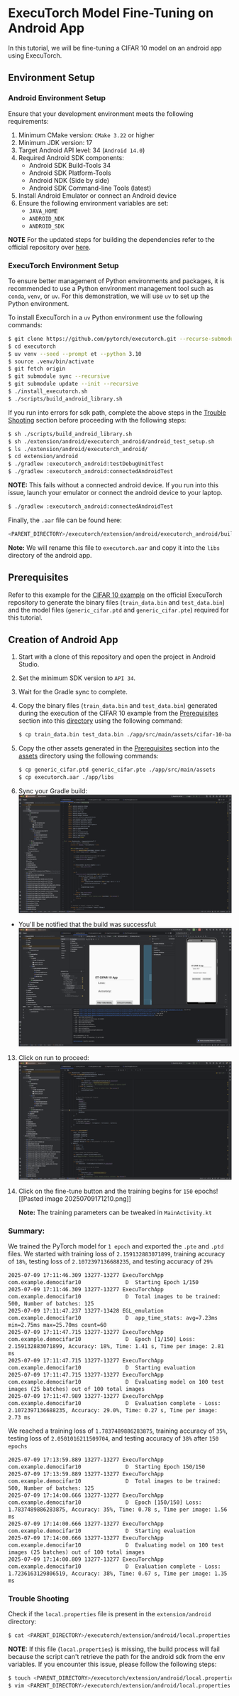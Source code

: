 # ExecuTorch Model Fine-Tuning on Android App

In this tutorial, we will be fine-tuning a CIFAR 10 model on an android app using ExecuTorch.

## Environment Setup

### Android Environment Setup

Ensure that your development environment meets the following requirements:

1. Minimum CMake version: `CMake 3.22` or higher
2. Minimum JDK version: 17
3. Target Android API level: 34 (`Android 14.0`)
4. Required Android SDK components:
   - Android SDK Build-Tools 34
   - Android SDK Platform-Tools
   - Android NDK (Side by side)
   - Android SDK Command-line Tools (latest)
5. Install Android Emulator or connect an Android device
6. Ensure the following environment variables are set:
   - `JAVA_HOME`
   - `ANDROID_NDK`
   - `ANDROID_SDK`

**NOTE** For the updated steps for building the dependencies refer to the official repository over [here](https://github.com/pytorch/executorch/blob/main/extension/android/README.md).

### ExecuTorch Environment Setup

To ensure better management of Python environments and packages, it is recommended to use a Python environment management tool such as `conda`, `venv`, or `uv`. For this demonstration, we will use `uv` to set up the Python environment.

To install ExecuTorch in a `uv` Python environment use the following commands:

```bash
$ git clone https://github.com/pytorch/executorch.git --recurse-submodules
$ cd executorch
$ uv venv --seed --prompt et --python 3.10
$ source .venv/bin/activate
$ git fetch origin
$ git submodule sync --recursive
$ git submodule update --init --recursive
$ ./install_executorch.sh
$ ./scripts/build_android_library.sh
```

If you run into errors for sdk path, complete the above steps in the [Trouble Shooting](#trouble-shooting) section before proceeding with the following steps:

```bash
$ sh ./scripts/build_android_library.sh
$ sh ./extension/android/executorch_android/android_test_setup.sh
$ ls ./extension/android/executorch_android/
$ cd extension/android
$ ./gradlew :executorch_android:testDebugUnitTest
$ ./gradlew :executorch_android:connectedAndroidTest
```

**NOTE:** This fails without a connected android device. If you run into this issue, launch your emulator or connect the android device to your laptop.

```bash
$ ./gradlew :executorch_android:connectedAndroidTest
```

Finally, the `.aar` file can be found here:

```bash
<PARENT_DIRECTORY>/executorch/extension/android/executorch_android/build/outputs/aar/executorch_android-debug.aar
```

**Note:** We will rename this file to `executorch.aar` and copy it into the `libs` directory of the android app.

## Prerequisites

Refer to this example for the [CIFAR 10 example](https://github.com/pytorch/executorch/tree/main/extension/training/examples/CIFAR) on the official ExecuTorch repository to generate the binary files (`train_data.bin` and `test_data.bin`) and the model files (`generic_cifar.ptd` and `generic_cifar.pte`) required for this tutorial.

## Creation of Android App

1. Start with a clone of this repository and open the project in Android Studio.

2. Set the minimum SDK version to `API 34`.

3. Wait for the Gradle sync to complete.

4. Copy the binary files (`train_data.bin` and `test_data.bin`) generated during the execution of the CIFAR 10 example from the [Prerequisites](#prerequisites) section into this [directory](./app/src/main/assets/cifar-10-batches-bin) using the following command:

    ```bash
    $ cp train_data.bin test_data.bin ./app/src/main/assets/cifar-10-batches-bin/
    ```

10. Copy the other assets generated in the [Prerequisites](#prerequisites) section into the [assets](./app/src/main/assets) directory using the following commands:

    ```bash
    $ cp generic_cifar.ptd generic_cifar.pte ./app/src/main/assets
    $ cp executorch.aar ./app/libs
    ```

12. Sync your Gradle build: ![](./images/Pasted%20image%2020250709170528.png)


- You'll be notified that the build was successful: ![](./images/Pasted%20image%2020250709171142.png)


13. Click on run to proceed: ![](./images/Pasted%20image%2020250709170837.png)

14. Click on the fine-tune button and the training begins for `150` epochs![[Pasted image 20250709171210.png]]

    **Note:** The training parameters can be tweaked in `MainActivity.kt`

### Summary:

We trained the PyTorch model for `1 epoch` and exported the `.pte` and `.ptd` files. We started with training loss of `2.159132883071899`, training accuracy of `18%`, testing loss of `2.1072397136688235`, and testing accuracy of `29%`

```log
2025-07-09 17:11:46.309 13277-13277 ExecuTorchApp           com.example.democifar10              D  Starting Epoch 1/150
2025-07-09 17:11:46.309 13277-13277 ExecuTorchApp           com.example.democifar10              D  Total images to be trained: 500, Number of batches: 125
2025-07-09 17:11:47.237 13277-13428 EGL_emulation           com.example.democifar10              D  app_time_stats: avg=7.23ms min=2.75ms max=25.70ms count=60
2025-07-09 17:11:47.715 13277-13277 ExecuTorchApp           com.example.democifar10              D  Epoch [1/150] Loss: 2.159132883071899, Accuracy: 18%, Time: 1.41 s, Time per image: 2.81 ms
2025-07-09 17:11:47.715 13277-13277 ExecuTorchApp           com.example.democifar10              D  Starting evaluation
2025-07-09 17:11:47.715 13277-13277 ExecuTorchApp           com.example.democifar10              D  Evaluating model on 100 test images (25 batches) out of 100 total images
2025-07-09 17:11:47.989 13277-13277 ExecuTorchApp           com.example.democifar10              D  Evaluation complete - Loss: 2.1072397136688235, Accuracy: 29.0%, Time: 0.27 s, Time per image: 2.73 ms
```

We reached a training loss of `1.7837489886283875`, training accuracy of `35%`, testing loss of `2.0501016211509704`, and testing accuracy of `38%` after `150 epochs`

```log
2025-07-09 17:13:59.889 13277-13277 ExecuTorchApp           com.example.democifar10              D  Starting Epoch 150/150
2025-07-09 17:13:59.889 13277-13277 ExecuTorchApp           com.example.democifar10              D  Total images to be trained: 500, Number of batches: 125
2025-07-09 17:14:00.666 13277-13277 ExecuTorchApp           com.example.democifar10              D  Epoch [150/150] Loss: 1.7837489886283875, Accuracy: 35%, Time: 0.78 s, Time per image: 1.56 ms
2025-07-09 17:14:00.666 13277-13277 ExecuTorchApp           com.example.democifar10              D  Starting evaluation
2025-07-09 17:14:00.666 13277-13277 ExecuTorchApp           com.example.democifar10              D  Evaluating model on 100 test images (25 batches) out of 100 total images
2025-07-09 17:14:00.809 13277-13277 ExecuTorchApp           com.example.democifar10              D  Evaluation complete - Loss: 1.7236163129806519, Accuracy: 38%, Time: 0.67 s, Time per image: 1.35 ms
```

### Trouble Shooting

Check if the `local.properties` file is present in the `extension/android` directory:

```bash
$ cat <PARENT_DIRECTORY>/executorch/extension/android/local.properties
```

**NOTE:** If this file (`local.properties`) is missing, the build process will fail because the script can't retrieve the path for the android sdk from the env variables. If you encounter this issue, please follow the following steps:

```bash
$ touch <PARENT_DIRECTORY>/executorch/extension/android/local.properties
$ vim <PARENT_DIRECTORY>/executorch/extension/android/local.properties # Add the path to your sdk directory into this file like: sdk.dir=/Users/<USERNAME>/Library/Android/sdk
```
